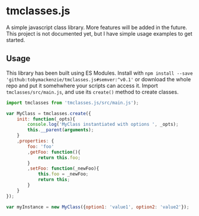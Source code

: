 tmclasses.js
============

A simple javascript class library.  More features will be added in the future.  This project is not documented yet, but I have simple usage examples to get started.

Usage
-----

This library has been built using ES Modules.  Install with `npm install --save 'github:tobymackenzie/tmclasses.js#semver:^v0.1'` or download the whole repo and put it somehwhere your scripts can access it.  Import `tmclasses/src/main.js`, and use its `create()` method to create classes.

``` js
import tmclasses from 'tmclasses.js/src/main.js');

var MyClass = tmclasses.create({
	init: function(_opts){
		console.log('MyClass instantiated with options ', _opts);
		this.__parent(arguments);
	}
	,properties: {
		foo: 'foo'
		,getFoo: function(){
			return this.foo;
		}
		,setFoo: function(_newFoo){
			this.foo = _newFoo;
			return this;
		}
	}
});

var myInstance = new MyClass({option1: 'value1', option2: 'value2'});
```

